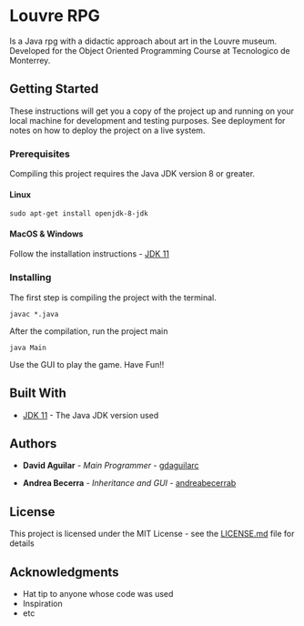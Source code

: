 # Louvre RPG

Is a Java rpg with a didactic approach about art in the Louvre museum. Developed for the Object Oriented Programming Course at Tecnologico de Monterrey.

## Getting Started

These instructions will get you a copy of the project up and running on your local machine for development and testing purposes. See deployment for notes on how to deploy the project on a live system.

### Prerequisites

Compiling this project requires the Java JDK version 8 or greater.

#### Linux

```
sudo apt-get install openjdk-8-jdk
```

#### MacOS & Windows

Follow the installation instructions - [JDK 11](https://www.oracle.com/technetwork/java/javase/downloads/jdk11-downloads-5066655.html)

### Installing

The first step is compiling the project with the terminal.

```
javac *.java
```

After the compilation, run the project main

```
java Main
```

Use the GUI to play the game. Have Fun!!

## Built With

- [JDK 11](https://www.oracle.com/technetwork/java/javase/downloads/jdk11-downloads-5066655.html) - The Java JDK version used

## Authors

- **David Aguilar** - _Main Programmer_ - [gdaguilarc](https://github.com/gdaguilarc)

* **Andrea Becerra** - _Inheritance and GUI_ - [andreabecerrab](https://github.com/andreabecerrab)

## License

This project is licensed under the MIT License - see the [LICENSE.md](LICENSE.md) file for details

## Acknowledgments

- Hat tip to anyone whose code was used
- Inspiration
- etc
